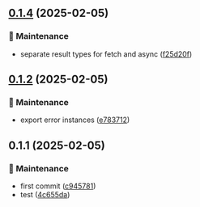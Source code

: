 ## [0.1.4](https://github.com/arshad-yaseen/nice-retry/compare/0.1.3...0.1.4) (2025-02-05)

### 🔧 Maintenance

- separate result types for fetch and async ([f25d20f](https://github.com/arshad-yaseen/nice-retry/commit/f25d20f811c37a0e370c9dbd9d043243f12736b5))

## [0.1.2](https://github.com/arshad-yaseen/nice-retry/compare/0.1.1...0.1.2) (2025-02-05)

### 🔧 Maintenance

- export error instances ([e783712](https://github.com/arshad-yaseen/nice-retry/commit/e783712ea5450d99b2e3519c158014f8f4d88c84))

## 0.1.1 (2025-02-05)

### 🔧 Maintenance

- first commit ([c945781](https://github.com/arshad-yaseen/nice-retry/commit/c94578175f3911e83e0b1d949d2481c3218f4424))
- test ([4c655da](https://github.com/arshad-yaseen/nice-retry/commit/4c655dadcb974aea0718a48283081e96d7121b56))
